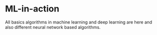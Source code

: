 # ML-in-action
All basics algorithms in machine learning and deep learning are here and also different neural network based algorithms.

